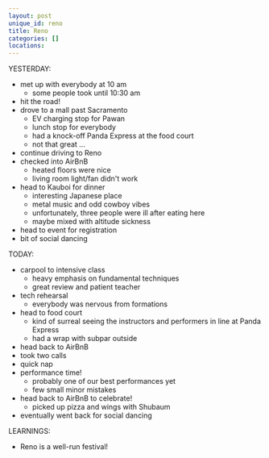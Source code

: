 ```yaml
---
layout: post
unique_id: reno
title: Reno
categories: []
locations: 
---
```


YESTERDAY:
* met up with everybody at 10 am
  * some people took until 10:30 am
* hit the road!
* drove to a mall past Sacramento
  * EV charging stop for Pawan
  * lunch stop for everybody
  * had a knock-off Panda Express at the food court
  * not that great ...
* continue driving to Reno
* checked into AirBnB
  * heated floors were nice
  * living room light/fan didn't work
* head to Kauboi for dinner
  * interesting Japanese place
  * metal music and odd cowboy vibes
  * unfortunately, three people were ill after eating here
  * maybe mixed with altitude sickness
* head to event for registration
* bit of social dancing

TODAY:
* carpool to intensive class
  * heavy emphasis on fundamental techniques
  * great review and patient teacher
* tech rehearsal
  * everybody was nervous from formations
* head to food court
  * kind of surreal seeing the instructors and performers in line at Panda Express
  * had a wrap with subpar outside
* head back to AirBnB
* took two calls
* quick nap
* performance time!
  * probably one of our best performances yet
  * few small minor mistakes
* head back to AirBnB to celebrate!
  * picked up pizza and wings with Shubaum
* eventually went back for social dancing

LEARNINGS:
* Reno is a well-run festival!
